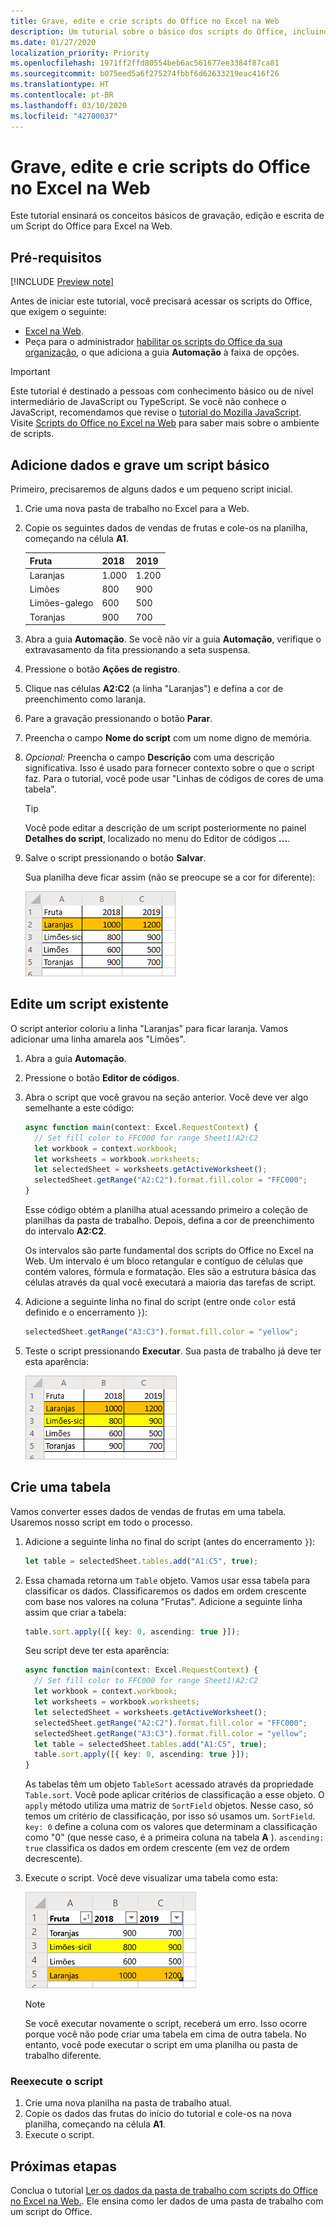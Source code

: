 ```yaml
---
title: Grave, edite e crie scripts do Office no Excel na Web
description: Um tutorial sobre o básico dos scripts do Office, incluindo a gravação de scripts com o Gravador de ações e a gravação de dados em uma pasta de trabalho.
ms.date: 01/27/2020
localization_priority: Priority
ms.openlocfilehash: 1971ff2ffd80554beb6ac561677ee3384f87ca81
ms.sourcegitcommit: b075eed5a6f275274fbbf6d62633219eac416f26
ms.translationtype: HT
ms.contentlocale: pt-BR
ms.lasthandoff: 03/10/2020
ms.locfileid: "42700037"
---
```

# <a name="record-edit-and-create-office-scripts-in-excel-on-the-web"></a>Grave, edite e crie scripts do Office no Excel na Web

Este tutorial ensinará os conceitos básicos de gravação, edição e escrita de um Script do Office para Excel na Web.

## <a name="prerequisites"></a>Pré-requisitos

[!INCLUDE [Preview note](../includes/preview-note.md)]

Antes de iniciar este tutorial, você precisará acessar os scripts do Office, que exigem o seguinte:

- [Excel na Web](https://www.office.com/launch/excel).
- Peça para o administrador [habilitar os scripts do Office da sua organização](https://support.office.com/article/office-scripts-settings-in-m365-19d3c51a-6ca2-40ab-978d-60fa49554dcf), o que adiciona a guia **Automação** à faixa de opções.

> [!IMPORTANT]
> Este tutorial é destinado a pessoas com conhecimento básico ou de nível intermediário de JavaScript ou TypeScript. Se você não conhece o JavaScript, recomendamos que revise o [tutorial do Mozilla JavaScript](https://developer.mozilla.org/docs/Web/JavaScript/Guide/Introduction). Visite [Scripts do Office no Excel na Web](../overview/excel.md) para saber mais sobre o ambiente de scripts.

## <a name="add-data-and-record-a-basic-script"></a>Adicione dados e grave um script básico

Primeiro, precisaremos de alguns dados e um pequeno script inicial.

1. Crie uma nova pasta de trabalho no Excel para a Web.
2. Copie os seguintes dados de vendas de frutas e cole-os na planilha, começando na célula **A1**.

    |Fruta |2018 |2019 |
    |:---|:---|:---|
    |Laranjas |1.000 |1.200 |
    |Limões |800 |900 |
    |Limões-galego |600 |500 |
    |Toranjas |900 |700 |

3. Abra a guia **Automação**. Se você não vir a guia **Automação**, verifique o extravasamento da fita pressionando a seta suspensa.
4. Pressione o botão **Ações de registro**.
5. Clique nas células **A2:C2** (a linha "Laranjas") e defina a cor de preenchimento como laranja.
6. Pare a gravação pressionando o botão **Parar**.
7. Preencha o campo **Nome do script** com um nome digno de memória.
8. *Opcional:* Preencha o campo **Descrição** com uma descrição significativa. Isso é usado para fornecer contexto sobre o que o script faz. Para o tutorial, você pode usar "Linhas de códigos de cores de uma tabela".

   > [!TIP]
   > Você pode editar a descrição de um script posteriormente no painel **Detalhes do script**, localizado no menu do Editor de códigos **...**.

9. Salve o script pressionando o botão **Salvar**.

    Sua planilha deve ficar assim (não se preocupe se a cor for diferente):

    ![Uma linha de dados de vendas de frutas com a linha "Laranjas" destacada em laranja.](../images/tutorial-1.png)

## <a name="edit-an-existing-script"></a>Edite um script existente

O script anterior coloriu a linha "Laranjas" para ficar laranja. Vamos adicionar uma linha amarela aos "Limões".

1. Abra a guia **Automação**.
2. Pressione o botão **Editor de códigos**.
3. Abra o script que você gravou na seção anterior. Você deve ver algo semelhante a este código:

    ```TypeScript
    async function main(context: Excel.RequestContext) {
      // Set fill color to FFC000 for range Sheet1!A2:C2
      let workbook = context.workbook;
      let worksheets = workbook.worksheets;
      let selectedSheet = worksheets.getActiveWorksheet();
      selectedSheet.getRange("A2:C2").format.fill.color = "FFC000";
    }
    ```

    Esse código obtém a planilha atual acessando primeiro a coleção de planilhas da pasta de trabalho. Depois, defina a cor de preenchimento do intervalo **A2:C2**.

    Os intervalos são parte fundamental dos scripts do Office no Excel na Web. Um intervalo é um bloco retangular e contíguo de células que contém valores, fórmula e formatação. Eles são a estrutura básica das células através da qual você executará a maioria das tarefas de script.

4. Adicione a seguinte linha no final do script (entre onde `color` está definido e o encerramento `}`):

    ```TypeScript
    selectedSheet.getRange("A3:C3").format.fill.color = "yellow";
    ```

5. Teste o script pressionando **Executar**. Sua pasta de trabalho já deve ter esta aparência:

    ![Uma linha de dados de vendas de frutas com a linha "Laranjas" é realçada em laranja e a linha "Limões" é realçada em amarelo.](../images/tutorial-2.png)

## <a name="create-a-table"></a>Crie uma tabela

Vamos converter esses dados de vendas de frutas em uma tabela. Usaremos nosso script em todo o processo.

1. Adicione a seguinte linha no final do script (antes do encerramento `}`):

    ```TypeScript
    let table = selectedSheet.tables.add("A1:C5", true);
    ```

2. Essa chamada retorna um `Table` objeto. Vamos usar essa tabela para classificar os dados. Classificaremos os dados em ordem crescente com base nos valores na coluna "Frutas". Adicione a seguinte linha assim que criar a tabela:

    ```TypeScript
    table.sort.apply([{ key: 0, ascending: true }]);
    ```

    Seu script deve ter esta aparência:

    ```TypeScript
    async function main(context: Excel.RequestContext) {
      // Set fill color to FFC000 for range Sheet1!A2:C2
      let workbook = context.workbook;
      let worksheets = workbook.worksheets;
      let selectedSheet = worksheets.getActiveWorksheet();
      selectedSheet.getRange("A2:C2").format.fill.color = "FFC000";
      selectedSheet.getRange("A3:C3").format.fill.color = "yellow";
      let table = selectedSheet.tables.add("A1:C5", true);
      table.sort.apply([{ key: 0, ascending: true }]);
    }
    ```

    As tabelas têm um objeto `TableSort` acessado através da propriedade `Table.sort`. Você pode aplicar critérios de classificação a esse objeto. O `apply` método utiliza uma matriz de `SortField` objetos. Nesse caso, só temos um critério de classificação, por isso só usamos um. `SortField`. `key: 0` define a coluna com os valores que determinam a classificação como "0" (que nesse caso, é a primeira coluna na tabela **A** ). `ascending: true` classifica os dados em ordem crescente (em vez de ordem decrescente).

3. Execute o script. Você deve visualizar uma tabela como esta:

    ![Uma tabela de vendas de frutas sortidas.](../images/tutorial-3.png)

    > [!NOTE]
    > Se você executar novamente o script, receberá um erro. Isso ocorre porque você não pode criar uma tabela em cima de outra tabela. No entanto, você pode executar o script em uma planilha ou pasta de trabalho diferente.

### <a name="re-run-the-script"></a>Reexecute o script

1. Crie uma nova planilha na pasta de trabalho atual.
2. Copie os dados das frutas do início do tutorial e cole-os na nova planilha, começando na célula **A1**.
3. Execute o script.

## <a name="next-steps"></a>Próximas etapas

Conclua o tutorial [Ler os dados da pasta de trabalho com scripts do Office no Excel na Web.](excel-read-tutorial.md). Ele ensina como ler dados de uma pasta de trabalho com um script do Office.

